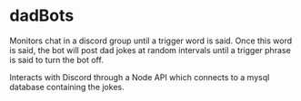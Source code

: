 # dadBots

Monitors chat in a discord group until a trigger word is said. Once this word is said, the bot will post dad jokes at random intervals until a trigger phrase is said to turn the bot off.

Interacts with Discord through a Node API which connects to a mysql database containing the jokes.
